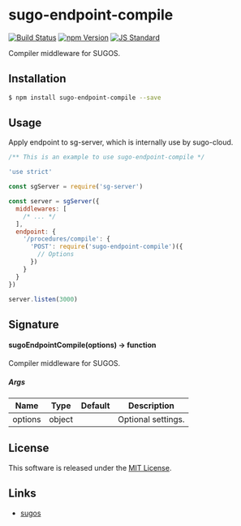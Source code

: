 sugo-endpoint-compile
==========

<!---
This file is generated by ape-tmpl. Do not update manually.
--->

<!-- Badge Start -->
<a name="badges"></a>

[![Build Status][bd_travis_com_shield_url]][bd_travis_com_url]
[![npm Version][bd_npm_shield_url]][bd_npm_url]
[![JS Standard][bd_standard_shield_url]][bd_standard_url]

[bd_repo_url]: https://github.com/realglobe-Inc/sugo-middleware-compile
[bd_travis_url]: http://travis-ci.org/realglobe-Inc/sugo-middleware-compile
[bd_travis_shield_url]: http://img.shields.io/travis/realglobe-Inc/sugo-middleware-compile.svg?style=flat
[bd_travis_com_url]: http://travis-ci.com/realglobe-Inc/sugo-middleware-compile
[bd_travis_com_shield_url]: https://api.travis-ci.com/realglobe-Inc/sugo-middleware-compile.svg?token=aeFzCpBZebyaRijpCFmm
[bd_license_url]: https://github.com/realglobe-Inc/sugo-middleware-compile/blob/master/LICENSE
[bd_codeclimate_url]: http://codeclimate.com/github/realglobe-Inc/sugo-middleware-compile
[bd_codeclimate_shield_url]: http://img.shields.io/codeclimate/github/realglobe-Inc/sugo-middleware-compile.svg?style=flat
[bd_codeclimate_coverage_shield_url]: http://img.shields.io/codeclimate/coverage/github/realglobe-Inc/sugo-middleware-compile.svg?style=flat
[bd_gemnasium_url]: https://gemnasium.com/realglobe-Inc/sugo-middleware-compile
[bd_gemnasium_shield_url]: https://gemnasium.com/realglobe-Inc/sugo-middleware-compile.svg
[bd_npm_url]: http://www.npmjs.org/package/sugo-endpoint-compile
[bd_npm_shield_url]: http://img.shields.io/npm/v/sugo-endpoint-compile.svg?style=flat
[bd_standard_url]: http://standardjs.com/
[bd_standard_shield_url]: https://img.shields.io/badge/code%20style-standard-brightgreen.svg

<!-- Badge End -->


<!-- Description Start -->
<a name="description"></a>

Compiler middleware for SUGOS.

<!-- Description End -->


<!-- Overview Start -->
<a name="overview"></a>



<!-- Overview End -->


<!-- Sections Start -->
<a name="sections"></a>

<!-- Section from "doc/guides/01.Installation.md.hbs" Start -->

<a name="section-doc-guides-01-installation-md"></a>
Installation
-----

```bash
$ npm install sugo-endpoint-compile --save
```


<!-- Section from "doc/guides/01.Installation.md.hbs" End -->

<!-- Section from "doc/guides/02.Usage.md.hbs" Start -->

<a name="section-doc-guides-02-usage-md"></a>
Usage
---------

Apply endpoint to sg-server, which is internally use by sugo-cloud.

```javascript
/** This is an example to use sugo-endpoint-compile */

'use strict'

const sgServer = require('sg-server')

const server = sgServer({
  middlewares: [
    /* ... */
  ],
  endpoint: {
    '/procedures/compile': {
      'POST': require('sugo-endpoint-compile')({
        // Options
      })
    }
  }
})

server.listen(3000)

```


<!-- Section from "doc/guides/02.Usage.md.hbs" End -->

<!-- Section from "doc/guides/03.Signature.md.hbs" Start -->

<a name="section-doc-guides-03-signature-md"></a>
Signature
-------

#### sugoEndpointCompile(options) -> function

Compiler middleware for SUGOS.

##### Args

| Name | Type | Default | Description |
| --- | ---- | --- | --- |
| options | object  |  | Optional settings. |


<!-- Section from "doc/guides/03.Signature.md.hbs" End -->


<!-- Sections Start -->


<!-- LICENSE Start -->
<a name="license"></a>

License
-------
This software is released under the [MIT License](https://github.com/realglobe-Inc/sugo-middleware-compile/blob/master/LICENSE).

<!-- LICENSE End -->


<!-- Links Start -->
<a name="links"></a>

Links
------

+ [sugos](https://github.com/realglobe-Inc/sugos)

<!-- Links End -->
